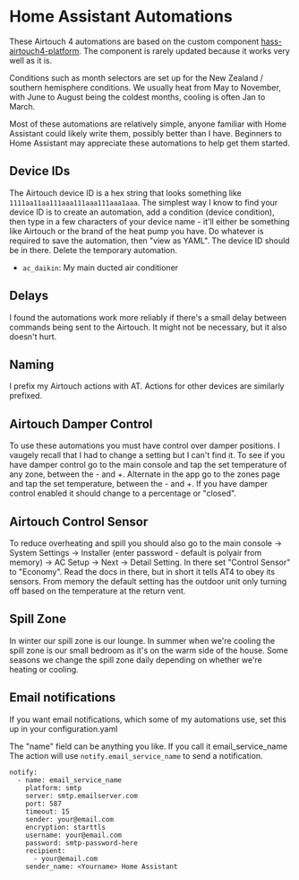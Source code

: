 # Home Assistant Automations
These Airtouch 4 automations are based on the custom component [hass-airtouch4-platform](https://github.com/mihailescu2m/hass-airtouch4-platform). The component is rarely updated because it works very well as it is.

Conditions such as month selectors are set up for the New Zealand / southern hemisphere conditions. We usually heat from May to November, with June to August being the coldest months, cooling is often Jan to March.

Most of these automations are relatively simple, anyone familiar with Home Assistant could likely write them, possibly better than I have. Beginners to Home Assistant may appreciate these automations to help get them started.

## Device IDs
The Airtouch device ID is a hex string that looks something like `1111aa11aa111aaa111aaa111aaa1aaa`. The simplest way I know to find your device ID is to create an automation, add a condition (device condition), then type in a few characters of your device name - it'll either be something like Airtouch or the brand of the heat pump you have. Do whatever is required to save the automation, then "view as YAML". The device ID should be in there. Delete the temporary automation.

 - `ac_daikin`: My main ducted air conditioner


## Delays
I found the automations work more reliably if there's a small delay between commands being sent to the Airtouch. It might not be necessary, but it also doesn't hurt.

## Naming
I prefix my Airtouch actions with AT. Actions for other devices are similarly prefixed.

## Airtouch Damper Control
To use these automations you must have control over damper positions. I vaugely recall that I had to change a setting but I can't find it. To see if you have damper control go to the main console and tap the set temperature of any zone, between the - and +. Alternate in the app go to the zones page and tap the set temperature, between the - and +. If you have damper control enabled it should change to a percentage or "closed".

## Airtouch Control Sensor
To reduce overheating and spill you should also go to the main console -> System Settings -> Installer (enter password - default is polyair from memory) -> AC Setup -> Next -> Detail Setting. In there set "Control Sensor" to "Economy". Read the docs in there, but in short it tells AT4 to obey its sensors. From memory the default setting has the outdoor unit only turning off based on the temperature at the return vent.

## Spill Zone
In winter our spill zone is our lounge. In summer when we're cooling the spill zone is our small bedroom as it's on the warm side of the house. Some seasons we change the spill zone daily depending on whether we're heating or cooling.

## Email notifications
If you want email notifications, which some of my automations use, set this up in your configuration.yaml

The "name" field can be anything you like. If you call it email_service_name The action will use `notify.email_service_name` to send a notification.

```
notify:
  - name: email_service_name
    platform: smtp
    server: smtp.emailserver.com
    port: 587
    timeout: 15
    sender: your@email.com
    encryption: starttls
    username: your@email.com
    password: smtp-password-here
    recipient:
      - your@email.com
    sender_name: <Yourname> Home Assistant
```
